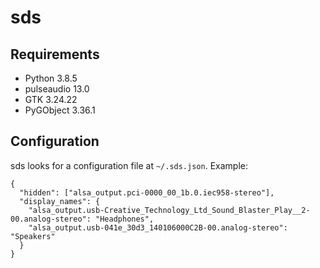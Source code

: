 # sds

## Requirements
- Python 3.8.5
- pulseaudio 13.0
- GTK 3.24.22
- PyGObject 3.36.1

## Configuration
sds looks for a configuration file at `~/.sds.json`. Example:

```
{
  "hidden": ["alsa_output.pci-0000_00_1b.0.iec958-stereo"],
  "display_names": {
    "alsa_output.usb-Creative_Technology_Ltd_Sound_Blaster_Play__2-00.analog-stereo": "Headphones",
    "alsa_output.usb-041e_30d3_140106000C2B-00.analog-stereo": "Speakers"
  }
}
```
